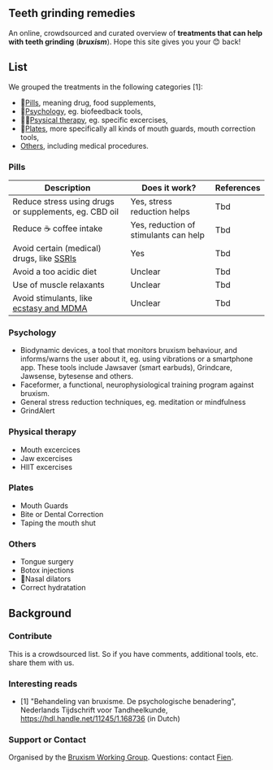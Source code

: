 ## Teeth grinding remedies

An online, crowdsourced and curated overview of **treatments that can help with teeth grinding** (***bruxism***). Hope this site gives you your 😊 back!

## List

We grouped the treatments in the following categories [1]:
- 💊[Pills](#pills), meaning drug, food supplements, 
- 🧠[Psychology](#psychology), eg. biofeedback tools,
- 🏃‍♀️[Psysical therapy](#physical-therapy), eg. specific excercises,
- 🦷[Plates](#plates), more specifically all kinds of mouth guards, mouth correction tools,
- [Others](#others), including medical procedures.

### Pills
Description | Does it work? | References |  
|--------|------------------|----------------|  
Reduce stress using drugs or supplements, eg. CBD oil|Yes, stress reduction helps|Tbd
Reduce ☕ coffee intake|Yes, reduction of stimulants can help|Tbd
Avoid certain (medical) drugs, like [SSRIs](https://www.spineo.org/link-between-bruxism-and-selective-serotonin-reuptake-inhibitors-ssris)|Yes|Tbd
Avoid a too acidic diet|Unclear|Tbd
Use of muscle relaxants|Unclear|Tbd
Avoid stimulants, like [ecstasy and MDMA](https://www.spineo.org/ecstasy-mdma-and-bruxism/)|Unclear|Tbd




### Psychology
- Biodynamic devices, a tool that monitors bruxism behaviour, and informs/warns the user about it, eg. using vibrations or a smartphone app.  These tools include Jawsaver (smart earbuds), Grindcare, Jawsense, bytesense and others.
- Faceformer, a functional, neurophysiological training program against bruxism.
- General stress reduction techniques, eg. meditation or mindfulness
- GrindAlert

### Physical therapy
- Mouth excercices	
- Jaw excercises
- HIIT excercises

### Plates
- Mouth Guards
- Bite or Dental Correction	
- Taping the mouth shut

### Others
- Tongue surgery
- Botox injections
- 👃Nasal dilators
- Correct hydratation


## Background

### Contribute
This is a crowdsourced list. So if you have comments, additional tools, etc. share them with us.

### Interesting reads
- [1] "Behandeling van bruxisme. De psychologische benadering", Nederlands Tijdschrift voor Tandheelkunde, https://hdl.handle.net/11245/1.168736 (in Dutch)

### Support or Contact
Organised by the [Bruxism Working Group](https://www.spineo.org).
Questions: contact [Fien](https://www.fienjonnaert.be).
